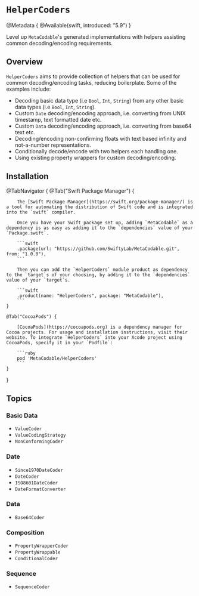 # ``HelperCoders``

@Metadata {
    @Available(swift, introduced: "5.9")
}

Level up `MetaCodable`'s generated implementations with helpers assisting common decoding/encoding requirements.

## Overview

`HelperCoders` aims to provide collection of helpers that can be used for common decoding/encoding tasks, reducing boilerplate. Some of the examples include:

- Decoding basic data type (i.e `Bool`, `Int`, `String`) from any other basic data types (i.e `Bool`, `Int`, `String`).
- Custom `Date` decoding/encoding approach, i.e. converting from UNIX timestamp, text formatted date etc.
- Custom `Data` decoding/encoding approach, i.e. converting from base64 text etc.
- Decoding/encoding non-confirming floats with text based infinity and not-a-number representations.
- Conditionally decode/encode with two helpers each handling one.
- Using existing property wrappers for custom decoding/encoding.

## Installation

@TabNavigator {
    @Tab("Swift Package Manager") {

        The [Swift Package Manager](https://swift.org/package-manager/) is a tool for automating the distribution of Swift code and is integrated into the `swift` compiler.

        Once you have your Swift package set up, adding `MetaCodable` as a dependency is as easy as adding it to the `dependencies` value of your `Package.swift`.

        ```swift
        .package(url: "https://github.com/SwiftyLab/MetaCodable.git", from: "1.0.0"),
        ```

        Then you can add the `HelperCoders` module product as dependency to the `target`s of your choosing, by adding it to the `dependencies` value of your `target`s.

        ```swift
        .product(name: "HelperCoders", package: "MetaCodable"),
        ```
    }

    @Tab("CocoaPods") {

        [CocoaPods](https://cocoapods.org) is a dependency manager for Cocoa projects. For usage and installation instructions, visit their website. To integrate `HelperCoders` into your Xcode project using CocoaPods, specify it in your `Podfile`:

        ```ruby
        pod 'MetaCodable/HelperCoders'
        ```
    }
}

## Topics

### Basic Data

- ``ValueCoder``
- ``ValueCodingStrategy``
- ``NonConformingCoder``

### Date

- ``Since1970DateCoder``
- ``DateCoder``
- ``ISO8601DateCoder``
- ``DateFormatConverter``

### Data

- ``Base64Coder``

### Composition

- ``PropertyWrapperCoder``
- ``PropertyWrappable``
- ``ConditionalCoder``

### Sequence

- ``SequenceCoder``
